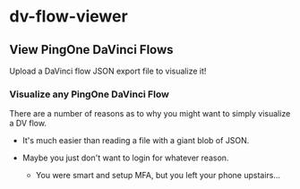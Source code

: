 # dv-flow-viewer

## View PingOne <strong>DaVinci</strong> Flows

Upload a DaVinci flow JSON export file to visualize it!

### Visualize any PingOne DaVinci Flow

There are a number of reasons as to why you might want to simply visualize a DV flow.

* It's much easier than reading a file with a giant blob of JSON.

* Maybe you just don't want to login for whatever reason.
  * You were smart and setup MFA, but you left your phone upstairs...
